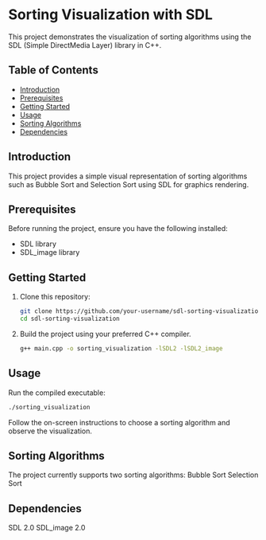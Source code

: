 # Sorting Visualization with SDL

This project demonstrates the visualization of sorting algorithms using the SDL (Simple DirectMedia Layer) library in C++.

## Table of Contents

- [Introduction](#introduction)
- [Prerequisites](#prerequisites)
- [Getting Started](#getting-started)
- [Usage](#usage)
- [Sorting Algorithms](#sorting-algorithms)
- [Dependencies](#dependencies)


## Introduction

This project provides a simple visual representation of sorting algorithms such as Bubble Sort and Selection Sort using SDL for graphics rendering.

## Prerequisites

Before running the project, ensure you have the following installed:

- SDL library
- SDL_image library

## Getting Started

1. Clone this repository:

   ```bash
   git clone https://github.com/your-username/sdl-sorting-visualization.git
   cd sdl-sorting-visualization
2. Build the project using your preferred C++ compiler.
   ```bash
   g++ main.cpp -o sorting_visualization -lSDL2 -lSDL2_image

## Usage
Run the compiled executable:
```bash
./sorting_visualization
```

Follow the on-screen instructions to choose a sorting algorithm and observe the visualization.




## Sorting Algorithms
The project currently supports two sorting algorithms:
Bubble Sort
Selection Sort

## Dependencies
SDL 2.0
SDL_image 2.0




